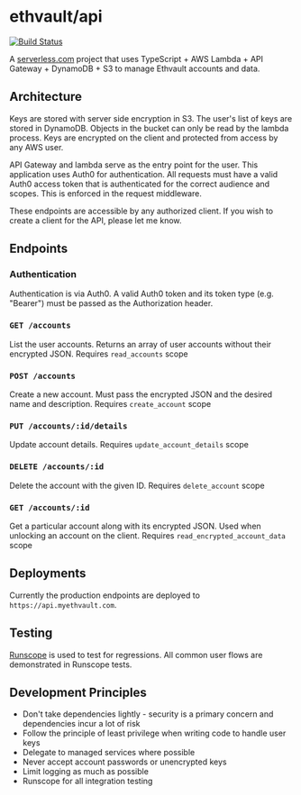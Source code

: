 # ethvault/api

[![Build Status](https://travis-ci.org/ethvault/api.svg?branch=master)](https://travis-ci.org/ethvault/api)

A [serverless.com](https://serverless.com) project that uses TypeScript + AWS Lambda + API Gateway + DynamoDB + S3 
to manage Ethvault accounts and data.

## Architecture

Keys are stored with server side encryption in S3. The user's list of keys are stored in DynamoDB. Objects in the bucket
can only be read by the lambda process. Keys are encrypted on the client and protected from access by any AWS user.

API Gateway and lambda serve as the entry point for the user. This application uses Auth0 for authentication. All requests
must have a valid Auth0 access token that is authenticated for the correct audience and scopes. This is enforced in the
request middleware.

These endpoints are accessible by any authorized client. If you wish to create a client for the API, please let me know.

## Endpoints

### Authentication

Authentication is via Auth0. A valid Auth0 token and its token type (e.g. "Bearer") must be passed as the Authorization header.

### `GET /accounts`
 
List the user accounts. Returns an array of user accounts without their encrypted JSON. Requires `read_accounts` scope

### `POST /accounts`

Create a new account. Must pass the encrypted JSON and the desired name and description. Requires `create_account` scope

### `PUT /accounts/:id/details`

Update account details. Requires `update_account_details` scope

### `DELETE /accounts/:id`

Delete the account with the given ID. Requires `delete_account` scope

### `GET /accounts/:id`

Get a particular account along with its encrypted JSON. Used when unlocking an account on the client. Requires `read_encrypted_account_data` scope

## Deployments

Currently the production endpoints are deployed to `https://api.myethvault.com`.

## Testing

[Runscope](https://runscope.com) is used to test for regressions. All common user flows are demonstrated in Runscope tests.

## Development Principles

- Don't take dependencies lightly - security is a primary concern and dependencies incur a lot of risk
- Follow the principle of least privilege when writing code to handle user keys
- Delegate to managed services where possible
- Never accept account passwords or unencrypted keys
- Limit logging as much as possible
- Runscope for all integration testing
